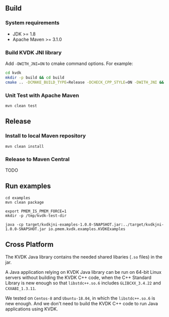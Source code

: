 ## Build

### System requirements
* JDK >= 1.8
* Apache Maven >= 3.1.0

### Build KVDK JNI library
Add `-DWITH_JNI=ON` to cmake command options. For example:

```bash
cd kvdk
mkdir -p build && cd build
cmake .. -DCMAKE_BUILD_TYPE=Release -DCHECK_CPP_STYLE=ON -DWITH_JNI && make -j
```

### Unit Test with Apache Maven
```
mvn clean test
``` 

## Release
### Install to local Maven repository
```
mvn clean install
```

### Release to Maven Central
TODO


## Run examples
```
cd examples
mvn clean package

export PMEM_IS_PMEM_FORCE=1
mkdir -p /tmp/kvdk-test-dir

java -cp target/kvdkjni-examples-1.0.0-SNAPSHOT.jar:../target/kvdkjni-1.0.0-SNAPSHOT.jar io.pmem.kvdk.examples.KVDKExamples
```

## Cross Platform

The KVDK Java library contains the needed shared libaries (`.so` files) in the jar.

A Java application relying on KVDK Java library can be run on 64-bit Linux servers without building the KVDK C++ code, when the C++ Standard Library is new enough so that `libstdc++.so.6` includes `GLIBCXX_3.4.22` and `CXXABI_1.3.11`.

We tested on `Centos-8` and `Ubuntu-18.04`, in which the `libstdc++.so.6` is new enough. And we don't need to build the KVDK C++ code to run Java applications using KVDK.
